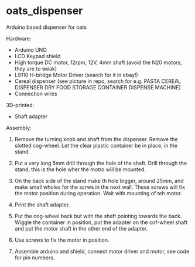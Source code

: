 # oats_dispenser
Arduino based dispenser for oats

Hardware:
* Arduino UNO
* LCD Keypad shield
* High torque DC motor, 12rpm, 12V, 4mm shaft (avoid the N20 motors, they are to weak)
* L9110 H-bridge Motor Driver (search for it in ebay!)
* Cereal dispenser (see picture in repo, search for e.g. PASTA CEREAL DISPENSER DRY FOOD STORAGE CONTAINER DISPENSE MACHINE)
* Connection wires

3D-printed:
* Shaft adapter

Assembly:

1. Remove the turning knob and shaft from the dispenser. Remove the slotted cog-wheel. Let the clear plastic container be in place, in the stand.

2. Put a very long 5mm drill through the hole of the shaft. Drill through the stand, this is the hole wher the motro will be mounted.

3. On the back side of the stand make th hole bigger, around 25mm, and make small wholes for the scrws in the next wall. These screws will fix the motor position during operation. Wait with mounting of teh motor.

4. Print the shaft adapter.

5. Put the cog-wheel back but with the shaft pointing towards the back. Wiggle the container in position, put the adapter on the cof-wheel shaft and put the motor shaft in the other end of the adapter. 

6. Use screws to fix the motor in position. 

7. Assemble arduino and shield, connect motor driver and motor, see code for pin numbers.
